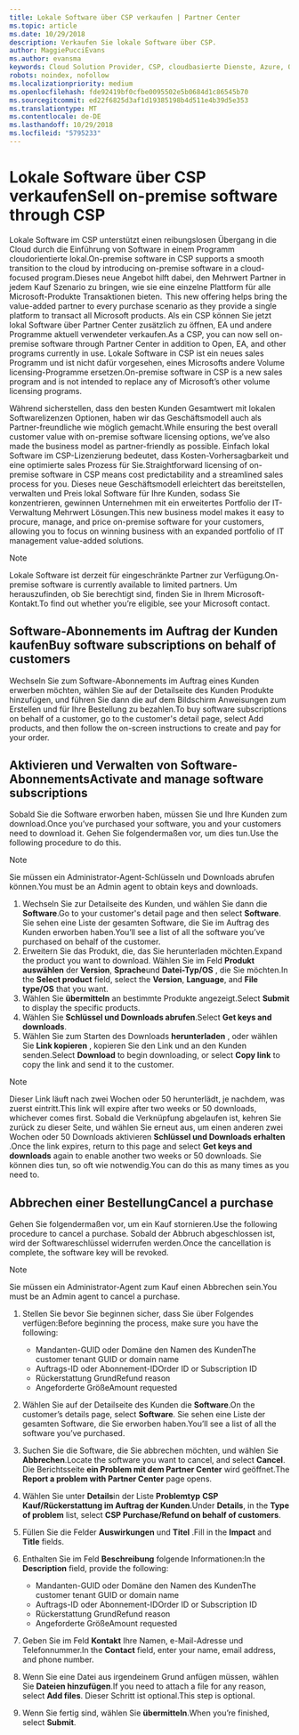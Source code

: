 ```yaml
---
title: Lokale Software über CSP verkaufen | Partner Center
ms.topic: article
ms.date: 10/29/2018
description: Verkaufen Sie lokale Software über CSP.
author: MaggiePucciEvans
ms.author: evansma
keywords: Cloud Solution Provider, CSP, cloudbasierte Dienste, Azure, Office365, Dynamics, CSP-Partner im CSP, direkte Partner, direkter CSP-Partner, indirekter CSP-Händler, direkter CSP, indirekter CSP, direktes Modell, indirektes Modell, indirekter Händler, indirekter Anbieter, Anbieter, Verteiler, Cloud Solution Provider-Programm
robots: noindex, nofollow
ms.localizationpriority: medium
ms.openlocfilehash: fde92419bf0cfbe0095502e5b0684d1c86545b70
ms.sourcegitcommit: ed22f6825d3af1d19385198b4d511e4b39d5e353
ms.translationtype: MT
ms.contentlocale: de-DE
ms.lasthandoff: 10/29/2018
ms.locfileid: "5795233"
---
```

# <a name="sell-on-premise-software-through-csp"></a><span data-ttu-id="76977-104">Lokale Software über CSP verkaufen</span><span class="sxs-lookup"><span data-stu-id="76977-104">Sell on-premise software through CSP</span></span>

<span data-ttu-id="76977-105">Lokale Software im CSP unterstützt einen reibungslosen Übergang in die Cloud durch die Einführung von Software in einem Programm cloudorientierte lokal.</span><span class="sxs-lookup"><span data-stu-id="76977-105">On-premise software in CSP supports a smooth transition to the cloud by introducing on-premise software in a cloud-focused program.</span></span><span data-ttu-id="76977-106">Dieses neue Angebot hilft dabei, den Mehrwert Partner in jedem Kauf Szenario zu bringen, wie sie eine einzelne Plattform für alle Microsoft-Produkte Transaktionen bieten.</span><span class="sxs-lookup"><span data-stu-id="76977-106">  This new offering helps bring the value-added partner to every purchase scenario as they provide a single platform to transact all Microsoft products.</span></span> <span data-ttu-id="76977-107">Als ein CSP können Sie jetzt lokal Software über Partner Center zusätzlich zu öffnen, EA und andere Programme aktuell verwendeter verkaufen.</span><span class="sxs-lookup"><span data-stu-id="76977-107">As a CSP, you can now sell on-premise software through Partner Center in addition to Open, EA, and other programs currently in use.</span></span> <span data-ttu-id="76977-108">Lokale Software in CSP ist ein neues sales Programm und ist nicht dafür vorgesehen, eines Microsofts andere Volume licensing-Programme ersetzen.</span><span class="sxs-lookup"><span data-stu-id="76977-108">On-premise software in CSP is a new sales program and is not intended to replace any of Microsoft’s other volume licensing programs.</span></span> 
 
<span data-ttu-id="76977-109">Während sicherstellen, dass den besten Kunden Gesamtwert mit lokalen Softwarelizenzen Optionen, haben wir das Geschäftsmodell auch als Partner-freundliche wie möglich gemacht.</span><span class="sxs-lookup"><span data-stu-id="76977-109">While ensuring the best overall customer value with on-premise software licensing options, we’ve also made the business model as partner-friendly as possible.</span></span> <span data-ttu-id="76977-110">Einfach lokal Software im CSP-Lizenzierung bedeutet, dass Kosten-Vorhersagbarkeit und eine optimierte sales Prozess für Sie.</span><span class="sxs-lookup"><span data-stu-id="76977-110">Straightforward licensing of on-premise software in CSP means cost predictability and a streamlined sales process for you.</span></span> <span data-ttu-id="76977-111">Dieses neue Geschäftsmodell erleichtert das bereitstellen, verwalten und Preis lokal Software für Ihre Kunden, sodass Sie konzentrieren, gewinnen Unternehmen mit ein erweitertes Portfolio der IT-Verwaltung Mehrwert Lösungen.</span><span class="sxs-lookup"><span data-stu-id="76977-111">This new business model makes it easy to procure, manage, and price on-premise software for your customers, allowing you to focus on winning business with an expanded portfolio of IT management value-added solutions.</span></span> 

>[!NOTE]
><span data-ttu-id="76977-112">Lokale Software ist derzeit für eingeschränkte Partner zur Verfügung.</span><span class="sxs-lookup"><span data-stu-id="76977-112">On-premise software is currently available to limited partners.</span></span> <span data-ttu-id="76977-113">Um herauszufinden, ob Sie berechtigt sind, finden Sie in Ihrem Microsoft-Kontakt.</span><span class="sxs-lookup"><span data-stu-id="76977-113">To find out whether you’re eligible, see your Microsoft contact.</span></span> 


## <a name="buy-software-subscriptions-on-behalf-of-customers"></a><span data-ttu-id="76977-114">Software-Abonnements im Auftrag der Kunden kaufen</span><span class="sxs-lookup"><span data-stu-id="76977-114">Buy software subscriptions on behalf of customers</span></span>

<span data-ttu-id="76977-115">Wechseln Sie zum Software-Abonnements im Auftrag eines Kunden erwerben möchten, wählen Sie auf der Detailseite des Kunden Produkte hinzufügen, und führen Sie dann die auf dem Bildschirm Anweisungen zum Erstellen und für Ihre Bestellung zu bezahlen.</span><span class="sxs-lookup"><span data-stu-id="76977-115">To buy software subscriptions on behalf of a customer, go to the customer's detail page, select Add products, and then follow the on-screen instructions to create and pay for your order.</span></span>

## <a name="activate-and-manage-software-subscriptions"></a><span data-ttu-id="76977-116">Aktivieren und Verwalten von Software-Abonnements</span><span class="sxs-lookup"><span data-stu-id="76977-116">Activate and manage software subscriptions</span></span>

<span data-ttu-id="76977-117">Sobald Sie die Software erworben haben, müssen Sie und Ihre Kunden zum download.</span><span class="sxs-lookup"><span data-stu-id="76977-117">Once you’ve purchased your software, you and your customers need to download it.</span></span> <span data-ttu-id="76977-118">Gehen Sie folgendermaßen vor, um dies tun.</span><span class="sxs-lookup"><span data-stu-id="76977-118">Use the following procedure to do this.</span></span> 

>[!NOTE]
><span data-ttu-id="76977-119">Sie müssen ein Administrator-Agent-Schlüsseln und Downloads abrufen können.</span><span class="sxs-lookup"><span data-stu-id="76977-119">You must be an Admin agent to obtain keys and downloads.</span></span> 

1. <span data-ttu-id="76977-120">Wechseln Sie zur Detailseite des Kunden, und wählen Sie dann die **Software**.</span><span class="sxs-lookup"><span data-stu-id="76977-120">Go to your customer's detail page and then select **Software**.</span></span> <span data-ttu-id="76977-121">Sie sehen eine Liste der gesamten Software, die Sie im Auftrag des Kunden erworben haben.</span><span class="sxs-lookup"><span data-stu-id="76977-121">You’ll see a list of all the software you’ve purchased on behalf of the customer.</span></span> 
2.  <span data-ttu-id="76977-122">Erweitern Sie das Produkt, die, das Sie herunterladen möchten.</span><span class="sxs-lookup"><span data-stu-id="76977-122">Expand the product you want to download.</span></span> <span data-ttu-id="76977-123">Wählen Sie im Feld **Produkt auswählen** der **Version**, **Sprache**und **Datei-Typ/OS** , die Sie möchten.</span><span class="sxs-lookup"><span data-stu-id="76977-123">In the **Select product** field, select the **Version**, **Language**, and **File type/OS** that you want.</span></span> 
3.  <span data-ttu-id="76977-124">Wählen Sie **übermitteln** an bestimmte Produkte angezeigt.</span><span class="sxs-lookup"><span data-stu-id="76977-124">Select **Submit** to display the specific products.</span></span> 
4.  <span data-ttu-id="76977-125">Wählen Sie **Schlüssel und Downloads abrufen**.</span><span class="sxs-lookup"><span data-stu-id="76977-125">Select **Get keys and downloads**.</span></span> 
5.  <span data-ttu-id="76977-126">Wählen Sie zum Starten des Downloads **herunterladen** , oder wählen Sie **Link kopieren** , kopieren Sie den Link und an den Kunden senden.</span><span class="sxs-lookup"><span data-stu-id="76977-126">Select **Download** to begin downloading, or select **Copy link** to copy the link and send it to the customer.</span></span> 

>[!NOTE]
><span data-ttu-id="76977-127">Dieser Link läuft nach zwei Wochen oder 50 herunterlädt, je nachdem, was zuerst eintritt.</span><span class="sxs-lookup"><span data-stu-id="76977-127">This link will expire after two weeks or 50 downloads, whichever comes first.</span></span> <span data-ttu-id="76977-128">Sobald die Verknüpfung abgelaufen ist, kehren Sie zurück zu dieser Seite, und wählen Sie erneut aus, um einen anderen zwei Wochen oder 50 Downloads aktivieren **Schlüssel und Downloads erhalten** .</span><span class="sxs-lookup"><span data-stu-id="76977-128">Once the link expires, return to this page and select **Get keys and downloads** again to enable another two weeks or 50 downloads.</span></span> <span data-ttu-id="76977-129">Sie können dies tun, so oft wie notwendig.</span><span class="sxs-lookup"><span data-stu-id="76977-129">You can do this as many times as you need to.</span></span> 


## <a name="cancel-a-purchase"></a><span data-ttu-id="76977-130">Abbrechen einer Bestellung</span><span class="sxs-lookup"><span data-stu-id="76977-130">Cancel a purchase</span></span>
<span data-ttu-id="76977-131">Gehen Sie folgendermaßen vor, um ein Kauf stornieren.</span><span class="sxs-lookup"><span data-stu-id="76977-131">Use the following procedure to cancel a purchase.</span></span> <span data-ttu-id="76977-132">Sobald der Abbruch abgeschlossen ist, wird der Softwareschlüssel widerrufen werden.</span><span class="sxs-lookup"><span data-stu-id="76977-132">Once the cancellation is complete, the software key will be revoked.</span></span> 

>[!NOTE]
><span data-ttu-id="76977-133">Sie müssen ein Administrator-Agent zum Kauf einen Abbrechen sein.</span><span class="sxs-lookup"><span data-stu-id="76977-133">You must be an Admin agent to cancel a purchase.</span></span> 

1.  <span data-ttu-id="76977-134">Stellen Sie bevor Sie beginnen sicher, dass Sie über Folgendes verfügen:</span><span class="sxs-lookup"><span data-stu-id="76977-134">Before beginning the process, make sure you have the following:</span></span> 
    -   <span data-ttu-id="76977-135">Mandanten-GUID oder Domäne den Namen des Kunden</span><span class="sxs-lookup"><span data-stu-id="76977-135">The customer tenant GUID or domain name</span></span>
    -   <span data-ttu-id="76977-136">Auftrags-ID oder Abonnement-ID</span><span class="sxs-lookup"><span data-stu-id="76977-136">Order ID or Subscription ID</span></span>
    -   <span data-ttu-id="76977-137">Rückerstattung Grund</span><span class="sxs-lookup"><span data-stu-id="76977-137">Refund reason</span></span>
    -   <span data-ttu-id="76977-138">Angeforderte Größe</span><span class="sxs-lookup"><span data-stu-id="76977-138">Amount requested</span></span>

2.  <span data-ttu-id="76977-139">Wählen Sie auf der Detailseite des Kunden die **Software**.</span><span class="sxs-lookup"><span data-stu-id="76977-139">On the customer’s details page, select **Software**.</span></span> <span data-ttu-id="76977-140">Sie sehen eine Liste der gesamten Software, die Sie erworben haben.</span><span class="sxs-lookup"><span data-stu-id="76977-140">You’ll see a list of all the software you’ve purchased.</span></span> 

3.  <span data-ttu-id="76977-141">Suchen Sie die Software, die Sie abbrechen möchten, und wählen Sie **Abbrechen**.</span><span class="sxs-lookup"><span data-stu-id="76977-141">Locate the software you want to cancel, and select **Cancel**.</span></span> <span data-ttu-id="76977-142">Die Berichtsseite **ein Problem mit dem Partner Center** wird geöffnet.</span><span class="sxs-lookup"><span data-stu-id="76977-142">The **Report a problem with Partner Center** page opens.</span></span> 

4.  <span data-ttu-id="76977-143">Wählen Sie unter **Details**in der Liste **Problemtyp** **CSP Kauf/Rückerstattung im Auftrag der Kunden**.</span><span class="sxs-lookup"><span data-stu-id="76977-143">Under **Details**, in the **Type of problem** list, select **CSP Purchase/Refund on behalf of customers**.</span></span>

5.  <span data-ttu-id="76977-144">Füllen Sie die Felder **Auswirkungen** und **Titel** .</span><span class="sxs-lookup"><span data-stu-id="76977-144">Fill in the **Impact** and **Title** fields.</span></span> 

6.  <span data-ttu-id="76977-145">Enthalten Sie im Feld **Beschreibung** folgende Informationen:</span><span class="sxs-lookup"><span data-stu-id="76977-145">In the **Description** field, provide the following:</span></span> 
    -   <span data-ttu-id="76977-146">Mandanten-GUID oder Domäne den Namen des Kunden</span><span class="sxs-lookup"><span data-stu-id="76977-146">The customer tenant GUID or domain name</span></span>
    -   <span data-ttu-id="76977-147">Auftrags-ID oder Abonnement-ID</span><span class="sxs-lookup"><span data-stu-id="76977-147">Order ID or Subscription ID</span></span>
    -   <span data-ttu-id="76977-148">Rückerstattung Grund</span><span class="sxs-lookup"><span data-stu-id="76977-148">Refund reason</span></span>
    -   <span data-ttu-id="76977-149">Angeforderte Größe</span><span class="sxs-lookup"><span data-stu-id="76977-149">Amount requested</span></span>

7.  <span data-ttu-id="76977-150">Geben Sie im Feld **Kontakt** Ihre Namen, e-Mail-Adresse und Telefonnummer.</span><span class="sxs-lookup"><span data-stu-id="76977-150">In the **Contact** field, enter your name, email address, and phone number.</span></span> 

8.  <span data-ttu-id="76977-151">Wenn Sie eine Datei aus irgendeinem Grund anfügen müssen, wählen Sie **Dateien hinzufügen**.</span><span class="sxs-lookup"><span data-stu-id="76977-151">If you need to attach a file for any reason, select **Add files**.</span></span> <span data-ttu-id="76977-152">Dieser Schritt ist optional.</span><span class="sxs-lookup"><span data-stu-id="76977-152">This step is optional.</span></span> 

9.  <span data-ttu-id="76977-153">Wenn Sie fertig sind, wählen Sie **übermitteln**.</span><span class="sxs-lookup"><span data-stu-id="76977-153">When you’re finished, select **Submit**.</span></span>